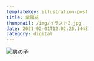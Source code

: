 ```yaml
---
templateKey: illustration-post
title: 紫陽花
thumbnail: /img/イラスト2.jpg
date: 2021-02-01T12:02:26.144Z
category: digital
---
```

![男の子](/img/イラスト2.jpg "紫陽花")
